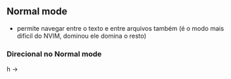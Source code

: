 ## Normal mode

- permite navegar entre o texto e entre arquivos também (é o modo mais dificil do NVIM, dominou ele domina o resto)

### Direcional no Normal mode

h -> 